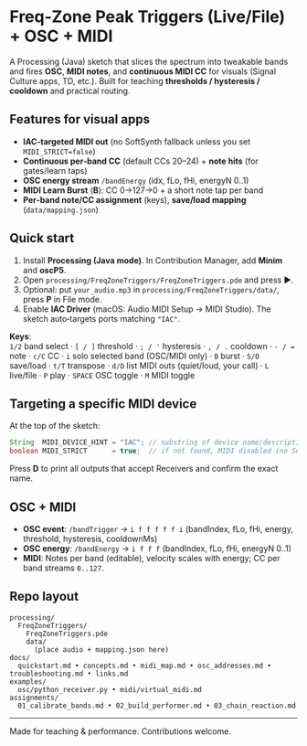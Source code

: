 # Freq‑Zone Peak Triggers (Live/File) + OSC + MIDI

A Processing (Java) sketch that slices the spectrum into tweakable bands and fires **OSC**, **MIDI notes**, and **continuous MIDI CC** for visuals (Signal Culture apps, TD, etc.). Built for teaching **thresholds / hysteresis / cooldown** and practical routing.

## Features for visual apps
- **IAC‑targeted MIDI out** (no SoftSynth fallback unless you set `MIDI_STRICT=false`)
- **Continuous per‑band CC** (default CCs 20–24) + **note hits** (for gates/learn taps)
- **OSC energy stream** `/bandEnergy` (idx, fLo, fHi, energyN 0..1)
- **MIDI Learn Burst** (**B**): CC 0→127→0 + a short note tap per band
- **Per‑band note/CC assignment** (keys), **save/load mapping** (`data/mapping.json`)

## Quick start
1. Install **Processing (Java mode)**. In Contribution Manager, add **Minim** and **oscP5**.
2. Open `processing/FreqZoneTriggers/FreqZoneTriggers.pde` and press ▶.
3. Optional: put `your_audio.mp3` in `processing/FreqZoneTriggers/data/`, press **P** in File mode.
4. Enable **IAC Driver** (macOS: Audio MIDI Setup → MIDI Studio). The sketch auto‑targets ports matching `"IAC"`.

**Keys**:  
`1/2` band select · `[ / ]` threshold · `; / '` hysteresis · `, / .` cooldown · `- / =` note · `c/C` CC · `i` solo selected band (OSC/MIDI only) · `B` burst · `S/O` save/load · `t/T` transpose · `d/D` list MIDI outs (quiet/loud, your call) · `L` live/file · `P` play · `SPACE` OSC toggle · `M` MIDI toggle

## Targeting a specific MIDI device
At the top of the sketch:
```java
String  MIDI_DEVICE_HINT = "IAC"; // substring of device name/description/vendor
boolean MIDI_STRICT      = true;  // if not found, MIDI disabled (no SoftSynth)
```
Press **D** to print all outputs that accept Receivers and confirm the exact name.

## OSC + MIDI
- **OSC event**: `/bandTrigger` → `i f f f f f i` (bandIndex, fLo, fHi, energy, threshold, hysteresis, cooldownMs)
- **OSC energy**: `/bandEnergy` → `i f f f` (bandIndex, fLo, fHi, energyN 0..1)
- **MIDI**: Notes per band (editable), velocity scales with energy; CC per band streams `0..127`.

## Repo layout
```
processing/
  FreqZoneTriggers/
    FreqZoneTriggers.pde
    data/
      (place audio + mapping.json here)
docs/
  quickstart.md • concepts.md • midi_map.md • osc_addresses.md • troubleshooting.md • links.md
examples/
  osc/python_receiver.py • midi/virtual_midi.md
assignments/
  01_calibrate_bands.md • 02_build_performer.md • 03_chain_reaction.md
```

---
Made for teaching & performance. Contributions welcome.
